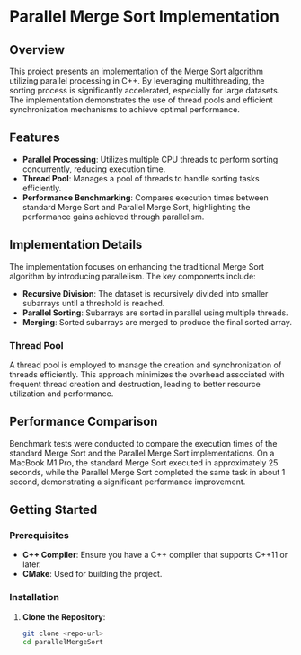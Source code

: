 # Parallel Merge Sort Implementation

## Overview

This project presents an implementation of the Merge Sort algorithm utilizing parallel processing in C++. By leveraging multithreading, the sorting process is significantly accelerated, especially for large datasets. The implementation demonstrates the use of thread pools and efficient synchronization mechanisms to achieve optimal performance.

## Features

- **Parallel Processing**: Utilizes multiple CPU threads to perform sorting concurrently, reducing execution time.
- **Thread Pool**: Manages a pool of threads to handle sorting tasks efficiently.
- **Performance Benchmarking**: Compares execution times between standard Merge Sort and Parallel Merge Sort, highlighting the performance gains achieved through parallelism.

## Implementation Details

The implementation focuses on enhancing the traditional Merge Sort algorithm by introducing parallelism. The key components include:

- **Recursive Division**: The dataset is recursively divided into smaller subarrays until a threshold is reached.
- **Parallel Sorting**: Subarrays are sorted in parallel using multiple threads.
- **Merging**: Sorted subarrays are merged to produce the final sorted array.

### Thread Pool

A thread pool is employed to manage the creation and synchronization of threads efficiently. This approach minimizes the overhead associated with frequent thread creation and destruction, leading to better resource utilization and performance.

## Performance Comparison

Benchmark tests were conducted to compare the execution times of the standard Merge Sort and the Parallel Merge Sort implementations. On a MacBook M1 Pro, the standard Merge Sort executed in approximately 25 seconds, while the Parallel Merge Sort completed the same task in about 1 second, demonstrating a significant performance improvement.

## Getting Started

### Prerequisites

- **C++ Compiler**: Ensure you have a C++ compiler that supports C++11 or later.
- **CMake**: Used for building the project.

### Installation

1. **Clone the Repository**:

   ```bash
   git clone <repo-url>
   cd parallelMergeSort
   ```
